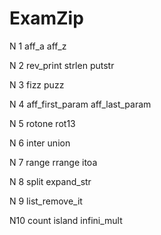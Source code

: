 # ExamZip


N 1 	aff_a		  aff_z

N 2 	rev_print		strlen			putstr

N 3 	fizz puzz

N 4	  aff_first_param	    aff_last_param

N 5 	rotone			rot13

N 6 	inter			union

N 7	  range			rrange			itoa

N 8 	split			expand_str

N 9	  list_remove_it

N10	  count island		infini_mult
